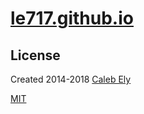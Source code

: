 # [le717.github.io](https://le717.github.io)

## License

Created 2014-2018 [Caleb Ely](https://CodeTri.net)

[MIT](LICENSE)
